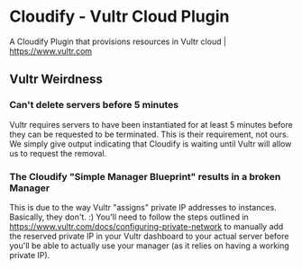 # Cloudify - Vultr Cloud Plugin
A Cloudify Plugin that provisions resources in Vultr cloud | https://www.vultr.com

## Vultr Weirdness
### Can't delete servers before 5 minutes
Vultr requires servers to have been instantiated for at least 5 minutes before they can be requested to be terminated.  This is their requirement, not ours. We simply give output indicating that Cloudify is waiting until Vultr will allow us to request the removal.

### The Cloudify "Simple Manager Blueprint" results in a broken Manager
This is due to the way Vultr "assigns" private IP addresses to instances.  Basically, they don't. :) 
You'll need to follow the steps outlined in https://www.vultr.com/docs/configuring-private-network to manually add the reserved private IP in your Vultr dashboard to your actual server before you'll be able to actually use your manager (as it relies on having a working private IP).

